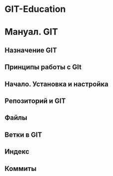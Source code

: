 # GIT-Education
# **Мануал. GIT**   
## **Назначение GIT**   
## **Принципы работы с GIt**   
## **Начало. Установка и настройка**   
## **Репозиторий и GIT**   
## **Файлы**
## **Ветки в GIT**
## Индекс
## Коммиты
